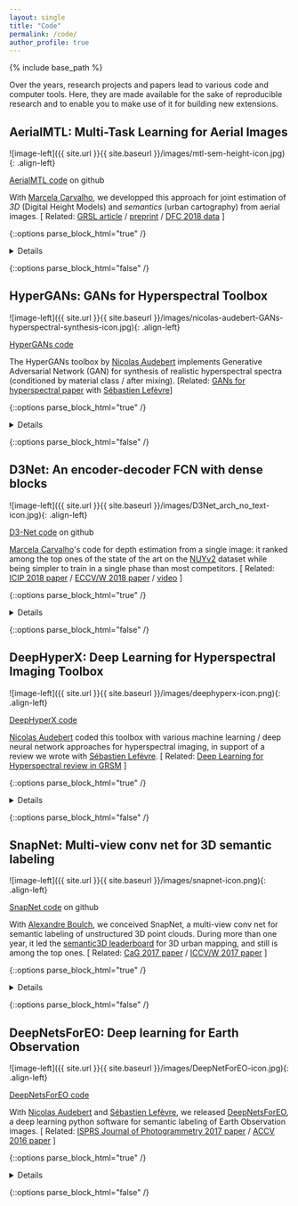 ```yaml
---
layout: single
title: "Code"
permalink: /code/
author_profile: true
---
```


{% include base_path %}

Over the years, research projects and papers lead to various code and computer tools. Here, they are made available for the sake of reproducible research and to enable you to make use of it for building new extensions.

## AerialMTL: Multi-Task Learning for Aerial Images

![image-left]({{ site.url }}{{ site.baseurl }}/images/mtl-sem-height-icon.jpg){: .align-left}

[AerialMTL code](https://github.com/marcelampc/aerial_mtl) on github

With [Marcela Carvalho](http://mcarvalho.ml/), we developped this approach for joint estimation of *3D* (Digital Height Models) and *semantics* (urban cartography) from aerial images. \[ Related:  [GRSL article](https://doi.org/10.1109/LGRS.2019.2947783) / [preprint](https://hal-descartes.archives-ouvertes.fr/hal-02386074/) / [DFC 2018 data](http://www.grss-ieee.org/community/technical-committees/data-fusion/2018-ieee-grss-data-fusion-contest/)  \]

{::options parse_block_html="true" /}
<details>

It consists in a deep network for _Multi-Task Learning_ and we've shown that each task help the other to get better results on both ISPRS Vaihingen and [IEEE GRSS Data Fusion Contest 2018](http://www.grss-ieee.org/community/technical-committees/data-fusion/2018-ieee-grss-data-fusion-contest/).

If using this code, please cite: **Multitask learning of Height and Semantics From Aerial Images** _M. Pinheiro de Carvalho, B. Le Saux, P. Trouvé-Peloux, F. Champagnat, A. Almansa_ [IEEE Geoscience and Remote Sensing Letters (GRSL)](https://doi.org/10.1109/LGRS.2019.2947783), Nov. 2019.

```
@article{carvalho-2019grsl-mtl3D,
 author = {Carvalho, Marcela and {Le Saux}, Bertrand and Trouv{\'e}-Peloux, Pauline and Champagnat, Fr{\'e}d{\'e}ric and Almansa, Andr{\`e}s},
 title = {Multitask learning of Height and Semantics From Aerial Images},
 journal={IEEE Geosci. and Remote Sensing Letters},
 month = {November},
 year = {2019},
}
```

</details>

{::options parse_block_html="false" /}


## HyperGANs: GANs for Hyperspectral Toolbox

![image-left]({{ site.url }}{{ site.baseurl }}/images/nicolas-audebert-GANs-hyperspectral-synthesis-icon.jpg){: .align-left}

[HyperGANs code](https://github.com/nshaud/HyperGANs)

The HyperGANs toolbox by [Nicolas Audebert](https://nicolas.audebert.at/) implements Generative Adversarial Network (GAN) for synthesis of realistic hyperspectral spectra (conditioned by material class / after mixing). \[Related: [GANs for hyperspectral paper](https://arxiv.org/abs/1806.02583) with [Sébastien Lefèvre](http://people.irisa.fr/Sebastien.Lefevre/)\]

{::options parse_block_html="true" /}
<details>
 It allows to generate spectra of a hyperspectral sensor which are likely with respect to the original distribution of the training example dataset. Moreover, it comes in a class-conditional flavour, which allows to synthetise realistic samples of pure material spectra. It can be easily adapted to new datasets.

If using this code, please cite: **Generative adversarial networks for realistic synthesis of hyperspectral samples** _Nicolas Audebert, Bertrand Le Saux, Sébastien Lefèvre_, Proc. IGARSS 2018. [https://arxiv.org/abs/1904.10674](https://arxiv.org/abs/1904.10674)

```
@inproceedings{audebert_generative_2018,
 title = {Generative adversarial networks for realistic synthesis of hyperspectral samples},
 booktitle = {Proc. IGARSS},
 author = {Audebert, N. and Le Saux, B. and Lefèvre, S.},
 month = {jul},
 year = {2018},
 } 
```

</details>

{::options parse_block_html="false" /}

## D3Net: An encoder-decoder FCN with dense blocks

![image-left]({{ site.url }}{{ site.baseurl }}/images/D3Net_arch_no_text-icon.jpg){: .align-left}

[D3-Net code](https://github.com/marcelampc/d3net_depth_estimation) on github

[Marcela Carvalho](http://mcarvalho.ml/)'s code for depth estimation from a single image: it ranked among the top ones of the state of the art on the [NUYv2](https://cs.nyu.edu/~silberman/datasets/nyu_depth_v2.html) dataset while being simpler to train in a single phase than most competitors. \[ Related: [ICIP 2018 paper](http://mcarvalho.ml/material/docs/2018/regression_losses_icip_2018.pdf) / [ECCV/W 2018 paper](http://www.sys.info.hiroshima-cu.ac.jp/3drw2018/procs/W17-01.pdf) / [video](https://www.youtube.com/watch?v=Zx7k5-xc-BE) \]


{::options parse_block_html="true" /}
<details>

It has a fully-convolutional network architecture which incorporates the nice features of [densely connected conv nets](https://arxiv.org/abs/1608.06993) and skipping connections _a la_ [U-net](https://arxiv.org/abs/1505.04597) in an encoder-decoder net. Moreover, upsampling is simpler than [Tiramisu](https://arxiv.org/abs/1611.09326), which results in a smaller model, usable on most GPUs.

If using this code, please cite: **On Regression Losses for Deep Depth Estimation** _M. Pinheiro de Carvalho, B. Le Saux, P. Trouvé-Peloux, F. Champagnat, A. Almansa_ IEEE Int. Conf. on Image Processing ([ICIP'2018](https://2018.ieeeicip.org/)) Athens, Greece, October 2018

```
@inproceedings{carvalho-18icip-losses,
 author = {Carvalho, Marcela and {Le Saux}, Bertrand and Trouv{\'e}-Peloux, Pauline and Champagnat, Fr{\'e}d{\'e}ric and Almansa, Andr{\`e}s},
 title = {On Regression Losses for Deep Depth Estimation},
 booktitle = {IEEE Int. Conf. on Image Processing ({ICIP})},
 address = {Athens, Greece},
 year = {2018},
}

```

</details>

{::options parse_block_html="false" /}

## DeepHyperX: Deep Learning for Hyperspectral Imaging Toolbox

![image-left]({{ site.url }}{{ site.baseurl }}/images/deephyperx-icon.png){: .align-left}

[DeepHyperX code](https://gitlab.inria.fr/naudeber/DeepHyperX/)

[Nicolas Audebert](https://nicolas.audebert.at/) coded this toolbox with various machine learning / deep neural network approaches for hyperspectral imaging, in support of a review we wrote with [Sébastien Lefèvre](http://people.irisa.fr/Sebastien.Lefevre/). \[ Related: [Deep Learning for Hyperspectral review in GRSM](https://arxiv.org/abs/1904.10674) \]

{::options parse_block_html="true" /}
<details>
 It contains various models, from SVM to convolutional nets, including 1D, 2D or 3D CNNs, multi-scale or sumi-supervised. Various approaches of the State of the Art are reproduced. Various standard datasets are already included (including Indian Pines, Pavia or DFC 2018), and there is a tutorial to include our own ones. The most straightforward way to start with deep learning in hyperspectral!

If using this code, please cite: **Deep Learning for Classification of Hyperspectral Data: A Comparative Review** _Nicolas Audebert, Bertrand Le Saux, Sébastien Lefèvre_, IEEE Geoscience Remote Sensing Magazine, vol. 7 (2), 2019. [https://arxiv.org/abs/1904.10674](https://arxiv.org/abs/1904.10674)

```
@article{audebert-19grsm-deep-hyper-X,
 author = {Audebert, Nicolas and {Le Saux}, Bertrand and Lef{\`e}vre, S{\'e}bastien},
 title = {Deep Learning for Classification of Hyperspectral Data: A Comparative Review},
 journal = {IEEE Geoscience Remote Sensing Magazine},
 volume = {7},
 number = {2},
 year = {2019},
 month={June},
}
```

</details>

{::options parse_block_html="false" /}


## SnapNet: Multi-view conv net for 3D semantic labeling 	 

![image-left]({{ site.url }}{{ site.baseurl }}/images/snapnet-icon.png){: .align-left}

[SnapNet code](https://github.com/aboulch/snapnet) on github


With [Alexandre Boulch](http://www.boulch.eu/), we conceived SnapNet, a multi-view conv net for semantic labeling of unstructured 3D point clouds. During more than one year, it led the [semantic3D leaderboard](http://semantic3d.net/view_results.php?chl=1) for 3D urban mapping, and still is among the top ones. \[ Related: [CaG 2017 paper](https://blesaux.github.io/files/2017-11-10-aboulch-snapnet-CAG17.pdf) /  [ICCV/W 2017 paper](http://openaccess.thecvf.com/content_ICCV_2017_workshops/papers/w13/Guerry_SnapNet-R_Consistent_3D_ICCV_2017_paper.pdf) \]


{::options parse_block_html="true" /}
<details>
In particular, it is computationally efficient and allows to deal with large datasets in tractable times. With Joris Guerry, we developped a variant which was aplied on robotics datasets such as NYUv2 or SunRGBD with excellent classification results.

If using this code, please cite: **SnapNet: Unstructured point cloud semantic labeling using deep segmentation networks** _Alexandre Boulch, Joris Guerry, Bertrand Le Saux, Nicolas Audebert_, Computer and Graphics, 2017

```
@article{boulch-17cag-snapnet,
  title={SnapNet: 3D point cloud semantic labeling with 2D deep segmentation networks},
  author={Boulch, Alexandre and Guerry, Joris and {Le Saux}, Bertrand and Audebert, Nicolas},
  journal={Computers \& Graphics},
  year={2017},
  publisher={Elsevier}
}
```

</details>

{::options parse_block_html="false" /}




## DeepNetsForEO: Deep learning for Earth Observation 	 

![image-left]({{ site.url }}{{ site.baseurl }}/images/DeepNetForEO-icon.jpg){: .align-left}

[DeepNetsForEO code](https://github.com/nshaud/DeepNetsForEO)

With [Nicolas Audebert](https://nicolas.audebert.at/) and [Sébastien Lefèvre](http://people.irisa.fr/Sebastien.Lefevre/), we released [DeepNetsForEO](https://github.com/nshaud/DeepNetsForEO), a deep learning python software for semantic labeling of Earth Observation images. \[ Related: [ISPRS Journal of Photogrammetry 2017 paper](https://hal.archives-ouvertes.fr/hal-01636145/document) /  [ACCV 2016 paper](https://hal.archives-ouvertes.fr/hal-01360166/file/accv16_final_483.pdf) \]


{::options parse_block_html="true" /}
<details>

It is a deep neural network based on the [SegNet](https://arxiv.org/abs/1511.02680) architecture, with [pre-trained weights](http://www-obelix.irisa.fr/software/) on various public remote sensing datasets like [ISPRS Vaihingen](http://www2.isprs.org/commissions/comm3/wg4/2d-sem-label-vaihingen.html) and [ISPRS Potsdam](http://www2.isprs.org/potsdam-2d-semantic-labeling.html). The v1 (Caffe and python interface) was the first deep learning model for Earth-observation data available in the [Caffe model zoo](https://github.com/BVLC/caffe/wiki/Model-Zoo#deep-networks-for-earth-observation). The v2 is purely python with pytorch functions, and comes with a handy python notebook.

If using this code, please cite: **Beyond RGB: Very high resolution urban remote sensing with multimodal deep networks** _Nicolas Audebert, Bertrand Le Saux, Sébastien Lefèvre_, ISPRS Journal of Photogrammetry and Remote Sensing, 2018. [https://arxiv.org/abs/1711.08681](https://arxiv.org/abs/1711.08681)

```
@article{audebert_beyondRGB_2018,
title = "Beyond RGB: Very high resolution urban remote sensing with multimodal deep networks",
journal = "ISPRS Journal of Photogrammetry and Remote Sensing",
year = "2018",
issn = "0924-2716",
doi = "https://doi.org/10.1016/j.isprsjprs.2017.11.011",
author = "Audebert, Nicolas and {Le Saux}, Bertrand and Lef{\`e}vre, S{\'e}bastien",
keywords = "Deep learning, Remote sensing, Semantic mapping, Data fusion"
}

```

</details>

{::options parse_block_html="false" /}





